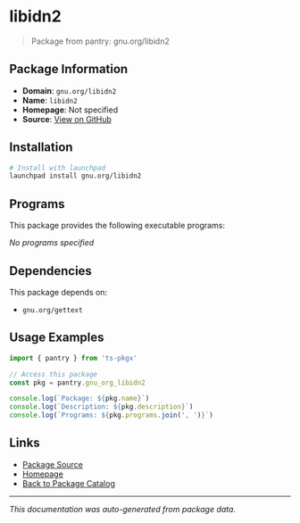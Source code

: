 # libidn2

> Package from pantry: gnu.org/libidn2

## Package Information

- **Domain**: `gnu.org/libidn2`
- **Name**: `libidn2`
- **Homepage**: Not specified
- **Source**: [View on GitHub](https://github.com/pkgxdev/pantry/tree/main/projects/gnu.org/libidn2/package.yml)

## Installation

```bash
# Install with launchpad
launchpad install gnu.org/libidn2
```

## Programs

This package provides the following executable programs:

*No programs specified*

## Dependencies

This package depends on:

- `gnu.org/gettext`

## Usage Examples

```typescript
import { pantry } from 'ts-pkgx'

// Access this package
const pkg = pantry.gnu_org_libidn2

console.log(`Package: ${pkg.name}`)
console.log(`Description: ${pkg.description}`)
console.log(`Programs: ${pkg.programs.join(', ')}`)
```

## Links

- [Package Source](https://github.com/pkgxdev/pantry/tree/main/projects/gnu.org/libidn2/package.yml)
- [Homepage](#)
- [Back to Package Catalog](../package-catalog.md)

---

*This documentation was auto-generated from package data.*
